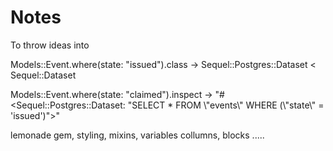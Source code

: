 # Notes
To throw ideas into


Models::Event.where(state: "issued").class
-> Sequel::Postgres::Dataset < Sequel::Dataset

Models::Event.where(state: "claimed").inspect
-> "#<Sequel::Postgres::Dataset: \"SELECT * FROM \\\"events\\\" WHERE (\\\"state\\\" = 'issued')\">"


lemonade gem, styling, mixins, variables collumns, blocks .....
